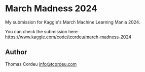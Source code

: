 # March Madness 2024
My submission for Kaggle's March Machine Learning Mania 2024.

You can check the submission here: https://www.kaggle.com/code/tcordeu/march-madness-2024

## Author
Thomas Cordeu <info@tcordeu.com>